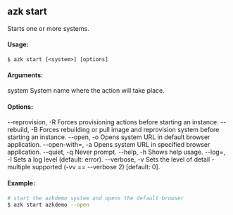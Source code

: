 ## azk start

  Starts one or more systems.

#### Usage:

    $ azk start [<system>] [options]

#### Arguments:

  system                    System name where the action will take place.

#### Options:

  --reprovision, -R         Forces provisioning actions before starting an instance.
  --rebuild, -B             Forces rebuilding or pull image and reprovision system before starting an instance.
  --open, -o                Opens system URL in default browser application.
  --open-with=<app>, -a     Opens system URL in specified browser application.
  --quiet, -q               Never prompt.
  --help, -h                Shows help usage.
  --log=<level>, -l         Sets a log level (default: error).
  --verbose, -v             Sets the level of detail - multiple supported (-vv == --verbose 2) [default: 0].

#### Example:

```bash
# start the azkdemo system and opens the default browser
$ azk start azkdemo --open
```
